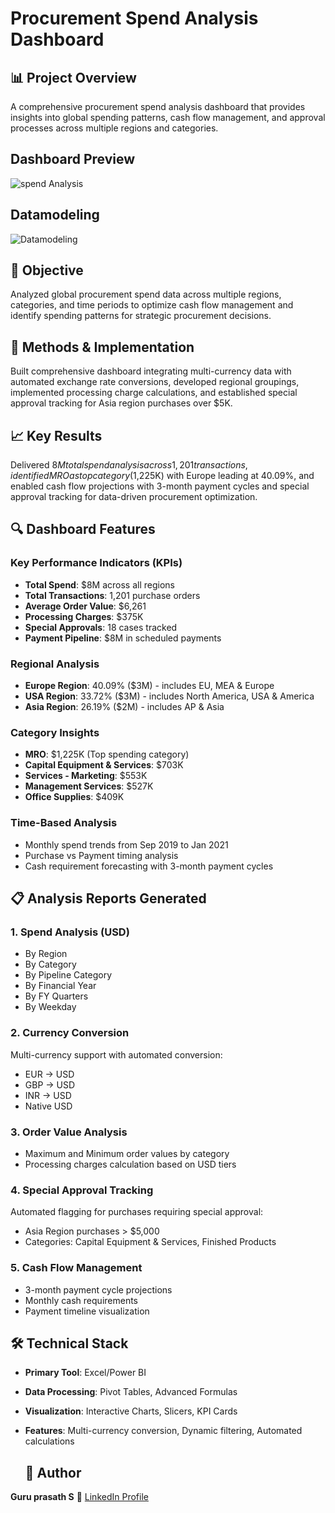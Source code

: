 # Procurement Spend Analysis Dashboard

## 📊 Project Overview

A comprehensive procurement spend analysis dashboard that provides insights into global spending patterns, cash flow management, and approval processes across multiple regions and categories.

## Dashboard Preview
![spend Analysis](https://github.com/user-attachments/assets/aeed3dec-b2a2-4918-bd5c-7a5692ac8d37)
## Datamodeling
![Datamodeling](https://github.com/user-attachments/assets/562fa07a-39bc-4970-ac50-9228d0e399df)



## 🎯 Objective

Analyzed global procurement spend data across multiple regions, categories, and time periods to optimize cash flow management and identify spending patterns for strategic procurement decisions.

## 🔧 Methods & Implementation

Built comprehensive dashboard integrating multi-currency data with automated exchange rate conversions, developed regional groupings, implemented processing charge calculations, and established special approval tracking for Asia region purchases over $5K.

## 📈 Key Results

Delivered $8M total spend analysis across 1,201 transactions, identified MRO as top category ($1,225K) with Europe leading at 40.09%, and enabled cash flow projections with 3-month payment cycles and special approval tracking for data-driven procurement optimization.

## 🔍 Dashboard Features

### Key Performance Indicators (KPIs)
- **Total Spend**: $8M across all regions
- **Total Transactions**: 1,201 purchase orders
- **Average Order Value**: $6,261
- **Processing Charges**: $375K
- **Special Approvals**: 18 cases tracked
- **Payment Pipeline**: $8M in scheduled payments

### Regional Analysis
- **Europe Region**: 40.09% ($3M) - includes EU, MEA & Europe
- **USA Region**: 33.72% ($3M) - includes North America, USA & America  
- **Asia Region**: 26.19% ($2M) - includes AP & Asia

### Category Insights
- **MRO**: $1,225K (Top spending category)
- **Capital Equipment & Services**: $703K
- **Services - Marketing**: $553K
- **Management Services**: $527K
- **Office Supplies**: $409K

### Time-Based Analysis
- Monthly spend trends from Sep 2019 to Jan 2021
- Purchase vs Payment timing analysis
- Cash requirement forecasting with 3-month payment cycles

## 📋 Analysis Reports Generated

### 1. **Spend Analysis (USD)**
- By Region
- By Category  
- By Pipeline Category
- By Financial Year
- By FY Quarters
- By Weekday

### 2. **Currency Conversion**
Multi-currency support with automated conversion:
- EUR → USD
- GBP → USD  
- INR → USD
- Native USD

### 3. **Order Value Analysis**
- Maximum and Minimum order values by category
- Processing charges calculation based on USD tiers

### 4. **Special Approval Tracking**
Automated flagging for purchases requiring special approval:
- Asia Region purchases > $5,000
- Categories: Capital Equipment & Services, Finished Products

### 5. **Cash Flow Management**
- 3-month payment cycle projections
- Monthly cash requirements
- Payment timeline visualization

## 🛠️ Technical Stack

- **Primary Tool**: Excel/Power BI
- **Data Processing**: Pivot Tables, Advanced Formulas
- **Visualization**: Interactive Charts, Slicers, KPI Cards
- **Features**: Multi-currency conversion, Dynamic filtering, Automated calculations

  ## 👤 Author

**Guru prasath S** 
🔗 [LinkedIn Profile](https://www.linkedin.com/in/guru-prasath-sethuraman-49446b56/)

